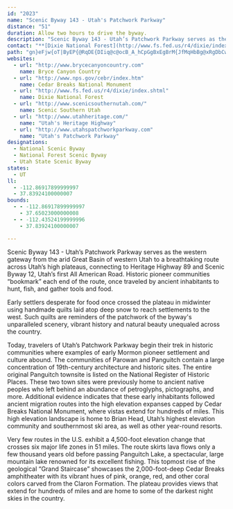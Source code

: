 ```yaml
---
id: "2023"
name: "Scenic Byway 143 - Utah's Patchwork Parkway"
distance: "51"
duration: Allow two hours to drive the byway.
description: "Scenic Byway 143 - Utah’s Patchwork Parkway serves as the western gateway to a breathtaking route across Utah’s high plateaus, connecting to Heritage Highway 89 and Scenic Byway 12, Utah’s first All American Road. These routes allow travelers to experience a nationally renowned passage through two national parks and two national monuments as they explore the vast landscape between Interstate 15 and Interstate 70."
contact: "**[Dixie National Forest](http://www.fs.fed.us/r4/dixie/index.shtml)**  \r\n435-865-3700  \r\n\r\n**Parowan Visitor Center**  \r\n1-888-PAROWAN, ext. 1851"
path: "gn}eFjw{oT|ByEP{@RqDE{DIiq@c@ocB_A_hCpGgBxEgBrM{JfMqHbBg@xRgDbCwA~LqIhDwBbA[lGu@tCaAfEsClAm@hCy@bc@eFrDHvXtBbCd@vErBdX`OjUtLvFfDhHzG|BjAzKrD|@d@tDbDvF|FhMjQrFdGnLvJrYfUbAdAhAhBfF`Mn@fAbAvAhWvYrBrAzI`DdBfA|A|A|SbWdPb\\bB|Bt@p@|@d@fI~BbBTz@A|@QjAm@dF_Fx@g@xA_@~@Gn@WrCoGt@mFhA}Dv@{ArCwCr@iAn@yBt@mFl@eBfG_GhAu@tB}@pDaAn@[h@w@~@yC^g@d@YfACtBb@~A@zFy@nADl@Pz@DrEk@v@JbExBbBLlCDzBSzGkBrCKjNdBpBJxAK|EmAxAQrCE|CP~@EbA]jCcBbAKhAXbAr@Tx@|AxB|Ad@bKz@vA\\vHfGbBl@hD^j@Vv@z@xAdCr@f@dA^zFx@~@XpKxGlCrBhFlB|GlEvFfBbD\\`A^tBbCHh@Mf@OF_@A_CeC]GOFKLBh@nBfCx@l@NBbA_@~@FfEfCnDlCv@dAt@dB^`@bCjBrAfBZJrC[pBHtAM\\[pAwBv@m@n@EbDJ|@Ej@Sx@k@|BeC|ByDdA{@hASlC^xAFh@[nAqAhAkBlAyArBuAfMmH~AYlA?r@JdEfBxNvK|A|AvE`GlEfGzKbP~@f@^H^Dn@IrAg@bEsBbASlBDvPfItFtChAd@j@F~@GbAk@v@sANm@FgB?wGOiC?kARmApHmOd@e@jEcCj@k@l@gA~@eCZmBHkAHoHHkAh@aBt@_AzFyDt@WnNoBbCm@vOsGpHgDvDoAvDm@xZoBfBUx@UlA_AhKyJpA_Bx@uAjAmD|@aFX}BX}JzAaGf@sAn@iA|G{G}D{LUuAIkBi@kE_AcDEy@CcANoCHuG|AeHD_A@iDGuAq@cFGyA?wDZiC~BmF`AeE~Ey[fRazAj@mHIuD_@eD_AgEeN{i@s@kEIaAyHuoB?mBJ_BXkA|BkE^iARkCIoBWkAa@eAo@y@sBaBiA_Bi@eBy@uG_@mAo@qAYe@}CgCgBwBe@aAe@{A_@qBw@mPu@wLyC}SaEy]o@wDcHqZuJk]e@{D_@sECoJBs@TuBPcA|@yCxAsC|BeDr@y@`As@lB}@jJcDxB}AhAo@n@Sx@KfA?hCRdBQ`GmA|@g@x@qAVy@XeCVqM~@oNHmBCoBc@oIB{@x@_HEkAm@iEHcBHa@t@eBd@s@pD{DxAwC`Jk]RiB?wBc@aGHaDh@sD@_AAqA]gB[y@y@mAaFmGoD{DgEyCo@y@c@_Ai@eCOuAr@gK@kE_A{K?eCh@}E\\wE@oHEsA[{BmEyRq@oB{@gBoKsM{BaCkBeA_AWsAMcVp@_Bl@sBfBmElHmArA{@d@eAZsAJgDDy@KsFoBeKqEmCa@_EEyOx@wCQu@SeSgIgCo@_BUwg@{BcBJ_EfAsAVaBDuAOaIuB}Es@wF_@oD}@eJ{EyAkAy@iA{FyL{@sB}AgEaJkZoBaIcB{MwIuv@_Jur@yD}VyAmGoAaDs@mAsCwDcB{AkHmE_Dw@yMmBiFg@oC?}D~AsBnBsB~CcElFq@f@kAh@cBLsEa@}D_AoAw@gAkCK}@@}AVgBzCuK|@_Eb@gCXsDGmE[gFoAsF}@aC_BkCwF_GeLuKyEcFi@_AmD{IiBqDmAgAk@c@}Am@u@SmAKsANuC|By@b@w@Rk@?iBs@cBmAaFkB_Aq@i@m@eAsCc@eBOoAOmBMkKf@aD~@kEDiBOyB[_CIaAD}@R_BtAiD^eBBsAWkAg@y@sB{Ai@y@wAsEu@y@iCkBkCy@eC_@uRmAgBe@o@_@o@aAiAkCiKaO_@u@[}@Y{AUeCMgEK}RUwBy@}D}AcEoBaGWuA[mG_@cQ_@sDiAgCc@o@iBgAsB_@_Ag@iByC}FiNcBkDwAgCoAyAgWkSiEeC{H_CgCyAkBmCia@up@_BeFs@cFUmEt@kMx@iJR_E?mC_AuMMsDXyRXkBz@mDlBeDfB{AhCsD`JyNt@{Ax@_C|@{DZcDL{Fo@m]?gEJqBn@sEd@gBpEgNJmCKuAY}AkAaESeB?gCDsAR_BbDuKTaEKeBWyA[eAoL}P_BsDy@gCiAwEm@}Du@{HiUqgCSkDBsCfEah@CmEoAmIIsBBy@^gCnByD|AmD^wBDaCEk@g@iCmGmLeAyC_@yBI}JIqBIaAy@qEe@{A_AmB}@kCuA{Fc@mAy@eBmGcKyByCsAcAaEuBi[gLwXsKaCs@cBSg_@a@y@QmBy@}JuJsAq@cAS_D?e_@dBsCDiAOyAg@cBsAkDmDaBaAkBe@uEKu|@d@qINko@V"
websites:
  - url: "http://www.brycecanyoncountry.com"
    name: Bryce Canyon Country
  - url: "http://www.nps.gov/cebr/index.htm"
    name: Cedar Breaks National Monument
  - url: "http://www.fs.fed.us/r4/dixie/index.shtml"
    name: Dixie National Forest
  - url: "http://www.scenicsouthernutah.com/"
    name: Scenic Southern Utah
  - url: "http://www.utahheritage.com/"
    name: "Utah's Heritage Highway"
  - url: "http://www.utahspatchworkparkway.com"
    name: "Utah's Patchwork Parkway"
designations:
  - National Scenic Byway
  - National Forest Scenic Byway
  - Utah State Scenic Byway
states:
  - UT
ll:
  - -112.86917899999997
  - 37.83924100000007
bounds:
  - - -112.86917899999997
    - 37.65023000000008
  - - -112.43524199999996
    - 37.83924100000007

---
```


Scenic Byway 143 - Utah’s Patchwork Parkway serves as the western gateway from the arid Great Basin of western Utah to a breathtaking route across Utah’s high plateaus, connecting to Heritage Highway 89 and Scenic Byway 12, Utah’s first All American Road. Historic pioneer communities “bookmark” each end of the route, once traveled by ancient inhabitants to hunt, fish, and gather tools and food.

Early settlers desperate for food once crossed the plateau in midwinter using handmade quilts laid atop deep snow to reach settlements to the west. Such quilts are reminders of the patchwork of the byway's unparalleled scenery, vibrant history and natural beauty unequaled across the country.

Today, travelers of Utah’s Patchwork Parkway begin their trek in historic communities where examples of early Mormon pioneer settlement and culture abound. The communities of Parowan and Panguitch contain a large concentration of 19th-century architecture and historic sites. The entire original Panguitch townsite is listed on the National Register of Historic Places. These two town sites were previously home to ancient native peoples who left behind an abundance of petroglyphs, pictographs, and more. Additional evidence indicates that these early inhabitants followed ancient migration routes into the high elevation expanses capped by Cedar Breaks National Monument, where vistas extend for hundreds of miles. This high elevation landscape is home to Brian Head, Utah’s highest elevation community and southernmost ski area, as well as other year-round resorts.

Very few routes in the U.S. exhibit a 4,500-foot elevation change that crosses six major life zones in 51 miles. The route skirts lava flows only a few thousand years old before passing Panguitch Lake, a spectacular, large mountain lake renowned for its excellent fishing. This topmost rise of the geological “Grand Staircase” showcases the 2,000-foot-deep Cedar Breaks amphitheater with its vibrant hues of pink, orange, red, and other coral colors carved from the Claron Formation. The plateau provides views that extend for hundreds of miles and are home to some of the darkest night skies in the country.

